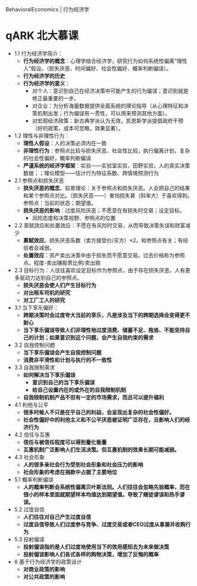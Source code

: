 BehavioralEconomics | 行为经济学

# qARK 北大慕课

- 1.1 行为经济学简介：
  - **行为经济学的概念**：心理学结合经济学，研究行为如何系统性偏离“理性人”假设。（损失厌恶、时间偏好、社会性偏好、概率判断偏误）。 
  - **行为经济学的历史**
  - **行为经济学的意义**：
    - 对个人：意识到自己在经济决策中可能产生的行为偏误；意识到就是修正最重要的一步。
    - 对企业：为分析海量数据提供全面系统的理论指导（从心理特征和决策机制出发；行为偏误有一贯性，可以用来预测其他方面）。
    - 对宏观经济政策：新古典学派认为无效，凯恩斯学派提倡政府干预（好的政策，成本可忽略，效果显著）。
- 1.2 理性与非理性行为：
  - **理性人假设**：人的决策必须内在一致
  - **非理性行为**：参照点比较与损失厌恶、社会性比较，执行偏离计划，复杂的社会性偏好，概率判断偏误
  - **严谨系统的经济学框架**：实验——实验室实验，田野实验，人的真实决策数据；；理论模型——估计行为特征系数、跨情境预测行为
- 2.1 参照点和损失厌恶
  - **损失厌恶的概念**。前景理论：关于参照点和损失厌恶。人会把自己的结果和某个参照点对比。（损失厌恶——）害怕损失甚（斜率大）于喜欢得到。参照点：当前的状态；期望值。
  - **损失厌恶的影响**：过度风险厌恶；不愿意在有损失时交易；设定目标。
    - 风险态度和决策视野、参照点的位置
- 2.2 禀赋效应和处置效应：不愿在有风险时交易，从而导致决策失误和财富减少
  - **禀赋效应**。损失厌恶系数（卖方接受价/买方）≈2。和参照点有关；有经验者会减弱。
  - **处置效应**：资产卖出决策中由于损失而不愿意交易。过去价格称为参照点。程度-卖出赚股票比例/卖出赔
- 2.3 目标行为：人往往喜欢设定目标作为参照点，由于存在损失厌恶，人有更多驱动力达到自己的参照点。
  - **损失厌恶会使人们产生目标行为**
  - **对出租车司机的研究**
  - **对工厂工人的研究**
- 3.1 当下享乐偏好：
  - **跨期决策时会过度夸大当前的享乐，凡是涉及当下的跨期选择会变得更不耐心**
  - **当下享乐偏误导致人们非理性地过度消费、储蓄不足、拖沓、不能坚持自己的计划；如果意识到这个问题，会产生自我约束的需求**
- 3.2 自我控制问题
  - **当下享乐偏误会产生自我控制问题**
  - **消费非平滑性和计划与执行的不一致性**
- 3.3 自我限制需求
  - **如何解决当下享乐偏误**
    - **意识到自己的当下享乐偏误**
    - **给自己设置内在的或外在的自我限制机制**
  - **自我限制机制产品不但有一定的市场需求，而且可以提升福利**
- 4.1 利他与公平
  - **很多时候人不只是在乎自己的利益，会呈现出复杂的社会性偏好。**
  - **社会性偏好中的利他主义和不公平厌恶被证明广泛存在，且影响人们的经济行为**
- 4.2 信任与互惠
  - **信任与被信任程度可以得到量化衡量**
  - **互惠机制广泛影响人们生活决策。但互惠机制的效果长期可能减弱。**
- 4.3 社会形象
  - **人的很多亲社会行为受到社会形象和社会压力的影响**
  - **社会形象的考虑在捐款中占据了主要地位**
- 5.1 概率判断偏误
  - **人的概率判断会系统性偏离贝叶斯法则。人们往往会忽略先验概率，而在很小的样本里面就期望样本均值达到期望值。导致了赌徒谬误和热手谬误。**
- 5.2 过度自信
  - **人们往往对自己产生过度自信**
  - **过度自信导致人们过度参与竞争、过度交易或者CEO过度从事兼并收购行为**
- 5.3 投射偏误
  - **投射偏误指的是人们过度地使用当下的效用感知去为未来做决策**
  - **投射偏误影响人们各式各样的购物决策，增加了反悔的概率**
- 6 基于行为经济学的政策设计
  - **对商业政策的影响**
  - **对公共政策的影响**